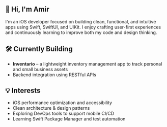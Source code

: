 ## 👋 Hi, I'm Amir

I'm an iOS developer focused on building clean, functional, and intuitive apps using Swift, SwiftUI, and UIKit. I enjoy crafting user-first experiences and continuously learning to improve both my code and design thinking.

## 🛠️ Currently Building
- **Inventario** – a lightweight inventory management app to track personal and small business assets
- Backend integration using RESTful APIs

## 💡 Interests
- iOS performance optimization and accessibility
- Clean architecture & design patterns
- Exploring DevOps tools to support mobile CI/CD
- Learning Swift Package Manager and test automation
